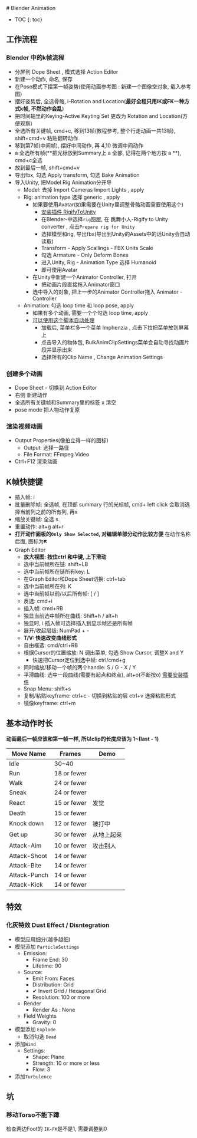 <head>
    <script src="https://cdn.mathjax.org/mathjax/latest/MathJax.js?config=TeX-AMS-MML_HTMLorMML" type="text/javascript"></script>
    <script type="text/x-mathjax-config">
        MathJax.Hub.Config({
            tex2jax: {
            skipTags: ['script', 'noscript', 'style', 'textarea', 'pre'],
            inlineMath: [['$','$']]
            }
        });
    </script>
      <script src="https://unpkg.com/mermaid@8.0.0/dist/mermaid.min.js"></script>
      <script>mermaid.initialize({startOnLoad:true});</script>
</head>
# Blender Animation

* TOC
{: toc}
## 工作流程

### Blender 中的k帧流程

- 分屏到 Dope Sheet , 模式选择 Action Editor
- 新建一个动作, 命名, 保存
- 在Pose模式下摆第一帧姿势(使用动画参考图 : 新建一个图像空对象, 载入参考图)
- 摆好姿势后, 全选骨骼, i-Rotation and Location(**最好全程只用IK或FK一种方式k帧, 不然动作会乱**)
- 把时间轴里的Keying-Active Keyting Set 更改为 Rotation and Location(方便观察)
- 全选所有关键帧, cmd+c, 移到13帧(教程参考, 整个行走动画一共13帧), shift+cmd+v 粘贴翻转动作
- 移到第7帧(中间帧), 摆好中间动作, 再 4,10 微调中间动作
- a 全选所有帧(**把光标放到Summary上 a 全部, 记得在两个地方按 a **), cmd+c全选
- 放到最后一帧, shift+cmd+v
- 导出fbx, 勾选 Apply transform, 勾选 Bake Animation
- 导入Unity, 把Model Rig Animation分开导
  - Model: 去掉 Import Cameras Import Lights , apply
  - Rig: animation type 选择 generic , apply
    - 如果要使用Avatar(如果需要在Unity里调整骨骼动画需要使用这个)
      - [安装插件 RigifyToUnity](https://github.com/AlexLemminG/Rigify-To-Unity)
      - 在Blender-中选择`rig`图层, 在 跳舞小人-Rigify to Unity converter , 点击`Prepare rig for Unity`
      - 选择模型和rig, 导出fbx(导出到Unity的Assets中的话Unity会自动读取)
      - Transform - Apply Scallings - FBX Units Scale
      - 勾选  Armature - Only Deform Bones
      - 进入Unity, Rig - Animation Type 选择 Humanoid
      - 即可使用Avatar
    - 在Unity中新建一个Animator Controller, 打开
      - 把动画片段直接拖入Animator窗口
    - 选中导入的对象, 把上一步的Animator Controller拖入 Animator - Controller
  - Animation: 勾选 loop time 和 loop pose, apply
    - 如果有多个动画, 需要一个个勾选 loop time, apply
    - [可以使用这个脚本自动处理](https://www.youtube.com/watch?v=vrN9duEoA6g)
      - 加载后, 菜单栏多一个菜单 Imphenzia , 点击下拉把菜单放到屏幕上
      - 点击导入的物体包, BulkAnimClipSettings菜单会自动寻找动画片段并显示出来
      - 选择所有的Clip Name , Change Animation Settings

### 创建多个动画

- Dope Sheet - 切换到 Action Editor
- 右侧 新建动作
- 全选所有关键帧和Summary里的标签 x 清空
- pose mode 把人物动作复原

### 渲染视频动画

- Output Properties(像拍立得一样的图标)
  - Output: 选择一路径
  - File Format: FFmpeg Video
- Ctrl+F12 渲染动画





## K帧快捷键

- 插入帧: i
- 批量删除帧: 全选帧, 在顶部 summary 行的光标帧, cmd+ left click 会取消选择当前列之前的所有列, 再x
- 缩放关键帧: 全选 s
- 重置动作: alt+g alt+r
- **打开动作面板的`Only Show Selected`, 对编辑单部分动作比较方便** 在动作名称后面, 图标为🡼
- Graph Editor 
  - **放大视图: 按住ctrl 和中键, 上下滑动**
  - 选中当前帧所在链: shift+LB
  - 选中当前帧所在链所有key: L
  - 在Graph Editor和Dope Sheet切换: ctrl+tab
  - 选中当前帧所在列: K
  - 选中当前帧以前/以后所有帧: [ /  ]
  - 反选: cmd+i
  - 插入帧: cmd+RB
  - 独显当前选中帧所在曲线: Shift+h / alt+h
  - 独显时, i 插入帧可选择插入到显示帧还是所有帧
  - 展开/收起层级: NumPad + -
  - **T/V: 快速改变曲线形式**
  - 自由框选: cmd/ctrl+RB
  - 根据Cursor的位置缩放: N 调出菜单, 勾选 Show Cursor, 调整X and Y
    - 快速把Cursor定位到选中帧: ctrl/cmd+g
  - 同时缩放/移动一个帧的两个handle: S / G - X / Y
  - 平滑曲线: 选中一段曲线(需要有起点和终点), alt+o(不断按o)    [需要安装插件](https://github.com/aresdevo/animaide)
  - Snap Menu: shift+s
  - 复制/粘贴keyframe: ctrl+c  - 切换到粘贴的层 ctrl+v 选择粘贴形式
  - 镜像keyframe: ctrl+m



## 基本动作时长

**动画最后一帧应该和第一帧一样, 所以clip的长度应该为 1~(last - 1)**

| Move Name    | Frames      | Demo       |
| ------------ | ----------- | ---------- |
| Idle         | 30~40       |            |
| Run          | 18 or fewer |            |
| Walk         | 24 or fewer |            |
| Sneak        | 24 or fewer |            |
| React        | 15 or fewer | 发觉       |
| Death        | 15 or fewer |            |
| Knock down   | 12 or fewer | 被打中     |
| Get up       | 30 or fewer | 从地上起来 |
| Attack-Aim   | 10 or fewer | 攻击别人   |
| Attack-Shoot | 14 or fewer |            |
| Attack-Bite  | 14 or fewer |            |
| Attack-Punch | 14 or fewer |            |
| Attack-Kick  | 14 or fewer |            |



## 特效

### 化灰特效 Dust Effect / Disntegration 

- 模型应用细分(越多越细)
- 模型添加 `ParticleSettings`
  - Emission:
    - Frame End: 30
    - Lifetime: 90
  - Source:
    - Emit From: Faces
    - Distribution: Grid
    - ✔ Invert Grid / Hexagonal Grid
    - Resolution: 100 or more
  - Render
    - Render As : None
  - Field Weights
    - Gravity: 0
- 模型添加 `Explode`
  - 取消勾选 `Dead`
- 添加`Wind`
  - Settings:
    - Shape: Plane
    - Strength: 10 or more or less
    - Flow: 3
- 添加`Turbulence`





## 坑

### 移动Torso不能下蹲

检查两边Foot的 `IK-FK`是不是1, 需要调整到0